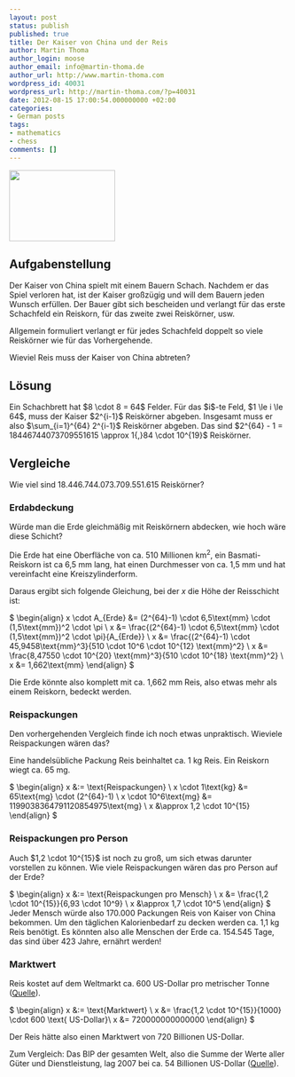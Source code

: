 ```yaml
---
layout: post
status: publish
published: true
title: Der Kaiser von China und der Reis
author: Martin Thoma
author_login: moose
author_email: info@martin-thoma.de
author_url: http://www.martin-thoma.com
wordpress_id: 40031
wordpress_url: http://martin-thoma.com/?p=40031
date: 2012-08-15 17:00:54.000000000 +02:00
categories:
- German posts
tags:
- mathematics
- chess
comments: []
---
```

<a href="http://martin-thoma.com/wp-content/uploads/2012/08/chessboard-rice.png"><img src="http://martin-thoma.com/wp-content/uploads/2012/08/chessboard-rice.png" alt="" title="Schachbrett mit Reis" width="191" height="128" class="alignright size-full wp-image-46151" /></a>
<h2>Aufgabenstellung</h2>
Der Kaiser von China spielt mit einem Bauern Schach. Nachdem er das Spiel verloren hat, ist der Kaiser gro&szlig;z&uuml;gig und will dem Bauern jeden Wunsch erf&uuml;llen. Der Bauer gibt sich bescheiden und verlangt f&uuml;r das erste Schachfeld ein Reiskorn, f&uuml;r das zweite zwei Reisk&ouml;rner, usw.

Allgemein formuliert verlangt er f&uuml;r jedes Schachfeld doppelt so viele Reisk&ouml;rner wie f&uuml;r das Vorhergehende.

Wieviel Reis muss der Kaiser von China abtreten?

<h2>L&ouml;sung</h2>
Ein Schachbrett hat $8 \cdot 8 = 64$ Felder. F&uuml;r das $i$-te Feld, $1 \le i \le 64$, muss der Kaiser $2^{i-1}$ Reisk&ouml;rner abgeben.
Insgesamt muss er also $\sum_{i=1}^{64} 2^{i-1}$ Reisk&ouml;rner abgeben.
Das sind $2^{64} - 1 = 18446744073709551615 \approx 1{,}84 \cdot 10^{19}$ Reisk&ouml;rner. 

<h2>Vergleiche</h2>
Wie viel sind 18.446.744.073.709.551.615 Reisk&ouml;rner?

<h3>Erdabdeckung</h3>
W&uuml;rde man die Erde gleichm&auml;&szlig;ig mit Reisk&ouml;rnern abdecken, wie hoch w&auml;re diese Schicht?

Die Erde hat eine Oberfl&auml;che von ca. 510 Millionen $\text{km}^2$, ein Basmati-Reiskorn ist ca 6,5 mm lang, hat einen Durchmesser von ca. 1,5 mm und hat vereinfacht eine Kreiszylinderform.

Daraus ergibt sich folgende Gleichung, bei der $x$ die H&ouml;he der Reisschicht ist:

$
    \begin{align}
        x \cdot A_{Erde} &= (2^{64}-1) \cdot 6,5\text{mm} \cdot (1,5\text{mm})^2 \cdot \pi \\
        x &= \frac{(2^{64}-1) \cdot 6,5\text{mm} \cdot (1,5\text{mm})^2 \cdot \pi}{A_{Erde}} \\
        x &= \frac{(2^{64}-1) \cdot 45,9458\text{mm}^3}{510 \cdot 10^6 \cdot 10^{12} \text{mm}^2} \\
        x &= \frac{8,47550 \cdot 10^{20} \text{mm}^3}{510 \cdot 10^{18} \text{mm}^2} \\
        x &= 1,662\text{mm}
    \end{align}
$

Die Erde k&ouml;nnte also komplett mit ca. 1,662 mm Reis, also etwas mehr als einem Reiskorn, bedeckt werden.

<h3>Reispackungen</h3>
Den vorhergehenden Vergleich finde ich noch etwas unpraktisch. Wieviele Reispackungen w&auml;ren das?

Eine handels&uuml;bliche Packung Reis beinhaltet ca. 1 kg Reis. Ein Reiskorn wiegt ca. 65 mg.

$
    \begin{align}
        x &:= \text{Reispackungen} \\
        x \cdot 1\text{kg}     &= 65\text{mg} \cdot (2^{64}-1) \\
        x \cdot 10^6\text{mg} &= 1199038364791120854975\text{mg} \\
        x &\approx 1,2 \cdot 10^{15}
    \end{align}
$

<h3>Reispackungen pro Person</h3>
Auch $1,2 \cdot 10^{15}$ ist noch zu gro&szlig;, um sich etwas darunter vorstellen zu k&ouml;nnen.
Wie viele Reispackungen w&auml;ren das pro Person auf der Erde?

$
    \begin{align}
        x &:= \text{Reispackungen pro Mensch} \\
        x &= \frac{1,2 \cdot 10^{15}}{6,93 \cdot 10^9} \\
        x &\approx 1,7 \cdot 10^5
    \end{align}
$
Jeder Mensch w&uuml;rde also 170.000 Packungen Reis von Kaiser von China bekommen. Um den t&auml;glichen Kalorienbedarf zu decken werden ca. 1,1 kg Reis ben&ouml;tigt. Es k&ouml;nnten also alle Menschen der Erde ca. 154.545 Tage, das sind &uuml;ber 423 Jahre, ern&auml;hrt werden!

<h3>Marktwert</h3>
Reis kostet auf dem Weltmarkt ca. 600 US-Dollar pro metrischer Tonne (<a href="http://www.markt-daten.de/charts/imf/imf014.htm">Quelle</a>).

$
    \begin{align}
        x &:= \text{Marktwert} \\
        x &= \frac{1,2 \cdot 10^{15}}{1000} \cdot 600 \text{ US-Dollar}\\
        x &= 720000000000000
    \end{align}
$

Der Reis h&auml;tte also einen Marktwert von 720 Billionen US-Dollar.

Zum Vergleich: Das BIP der gesamten Welt, also die Summe der Werte aller G&uuml;ter und Dienstleistung, lag 2007 bei ca. 54 Billionen US-Dollar (<a href="http://www.bpb.de/wissen/I6PFEV,0,WeltBruttoinlandsprodukt.html">Quelle</a>).
